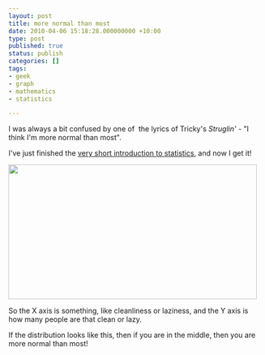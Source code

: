 ```yaml
---
layout: post
title: more normal than most
date: 2010-04-06 15:18:28.000000000 +10:00
type: post
published: true
status: publish
categories: []
tags:
- geek
- graph
- mathematics
- statistics

---
```

<p>I was always a bit confused by one of  the lyrics of Tricky's <em>Struglin'</em> - "I think I'm more normal than most".</p>
<p>I've just finished the <a title="you can buy it from amazon, woooo" href="http://www.amazon.co.uk/Statistics-Very-Short-Introduction-Introductions/dp/019923356X">very short introduction to statistics</a>, and now I get it!</p>
<p><a href="http://www.notionparallax.co.uk/wordpress/wp-content/uploads/2010/04/moreNormalThanMost.png"><img class="alignnone size-full wp-image-482" title="moreNormalThanMost" src="{{ site.baseurl }}/assets/moreNormalThanMost.png" alt="" width="490" height="266" /></a></p>
<p>So the X axis is something, like cleanliness or laziness, and the Y axis is how many people are that clean or lazy.</p>
<p>If the distribution looks like this, then if you are in the middle, then you are more normal than most!</p>
